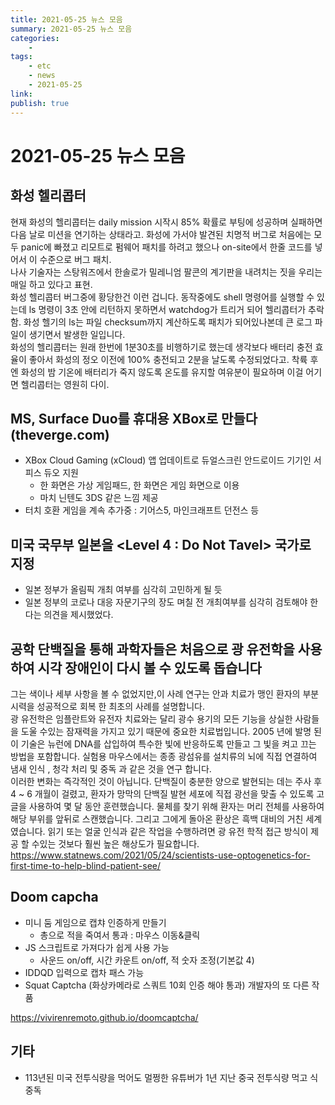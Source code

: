 ```yaml
---
title: 2021-05-25 뉴스 모음
summary: 2021-05-25 뉴스 모음
categories:
    - 
tags:
    - etc
    - news
    - 2021-05-25
link: 
publish: true
---
```


# 2021-05-25 뉴스 모음

## 화성 헬리콥터

현재 화성의 헬리콥터는 daily mission 시작시 85% 확률로 부팅에 성공하며 실패하면 다음 날로 미션을 연기하는 상태라고. 화성에 가서야 발견된 치명적 버그로 처음에는 모두 panic에 빠졌고 리모트로 펌웨어 패치를 하려고 했으나 on-site에서 한줄 코드를 넣어서 이 수준으로 버그 패치.  
나사 기술자는 스탕워즈에서 한솔로가 밀레니엄 팔콘의 계기판을 내려치는 짓을 우리는 매일 하고 있다고 표현.  
화성 헬리콥터 버그중에 황당한건 이런 겁니다. 동작중에도 shell 명령어를 실행할 수 있는데 ls 명령이 3초 안에 리턴하지 못하면서 watchdog가 트리거 되어 헬리콥터가 추락함. 화성 헬기의 ls는 파일 checksum까지 계산하도록 패치가 되어있나본데 큰 로그 파일이 생기면서 발생한 일입니다.  
화성의 헬리콥터는 원래 한번에 1분30초를 비행하기로 했는데 생각보다 배터리 충전 효율이 좋아서 화성의 정오 이전에 100% 충전되고 2분을 날도록 수정되었다고. 착륙 후엔 화성의 밤 기온에 배터리가 죽지 않도록 온도를 유지할 여유분이 필요하며 이걸 어기면 헬리콥터는 영원히 다이.  

## MS, Surface Duo를 휴대용 XBox로 만들다 (theverge.com)

- XBox Cloud Gaming (xCloud) 앱 업데이트로 듀얼스크린 안드로이드 기기인 서피스 듀오 지원
  - 한 화면은 가상 게임패드, 한 화면은 게임 화면으로 이용
  - 마치 닌텐도 3DS 같은 느낌 제공
- 터치 호환 게임을 계속 추가중 : 기어스5, 마인크래프트 던전스 등

## 미국 국무부 일본을 \<Level 4 : Do Not Tavel\> 국가로 지정

- 일본 정부가 올림픽 개최 여부를 심각히 고민하게 될 듯
- 일본 정부의 코로나 대응 자문기구의 장도 며칠 전 개최여부를 심각히 검토해야 한다는 의견을 제시했었다.

## 공학 단백질을 통해 과학자들은 처음으로 광 유전학을 사용하여 시각 장애인이 다시 볼 수 있도록 돕습니다

그는 색이나 세부 사항을 볼 수 없었지만,이 사례 연구는 안과 치료가 맹인 환자의 부분 시력을 성공적으로 회복 한 최초의 사례를 설명합니다.  
광 유전학은 임플란트와 유전자 치료와는 달리 광수 용기의 모든 기능을 상실한 사람들을 도울 수있는 잠재력을 가지고 있기 때문에 중요한 치료법입니다. 2005 년에 발명 된 이 기술은 뉴런에 DNA를 삽입하여 특수한 빛에 반응하도록 만들고 그 빛을 켜고 끄는 방법을 포함합니다. 실험용 마우스에서는 종종 광섬유를 설치류의 뇌에 직접 연결하여 냄새 인식 , 청각 처리 및 중독 과 같은 것을 연구 합니다.  
이러한 변화는 즉각적인 것이 아닙니다. 단백질이 충분한 양으로 발현되는 데는 주사 후 4 ~ 6 개월이 걸렸고, 환자가 망막의 단백질 발현 세포에 직접 광선을 맞출 수 있도록 고글을 사용하여 몇 달 동안 훈련했습니다. 물체를 찾기 위해 환자는 머리 전체를 사용하여 해당 부위를 앞뒤로 스캔했습니다. 그리고 그에게 돌아온 환상은 흑백 대비의 거친 세계였습니다. 읽기 또는 얼굴 인식과 같은 작업을 수행하려면 광 유전 학적 접근 방식이 제공 할 수있는 것보다 훨씬 높은 해상도가 필요합니다.  
<https://www.statnews.com/2021/05/24/scientists-use-optogenetics-for-first-time-to-help-blind-patient-see/>

## Doom capcha

- 미니 둠 게임으로 캡챠 인증하게 만들기
  - 총으로 적을 죽여서 통과 : 마우스 이동&클릭
- JS 스크립트로 가져다가 쉽게 사용 가능
  - 사운드 on/off, 시간 카운트 on/off, 적 숫자 조정(기본값 4)
- IDDQD 입력으로 캡차 패스 가능
- Squat Captcha (화상카메라로 스쿼트 10회 인증 해야 통과) 개발자의 또 다른 작품

<https://vivirenremoto.github.io/doomcaptcha/>

## 기타

- 113년된 미국 전투식량을 먹어도 멀쩡한 유튜버가 1년 지난 중국 전투식량 먹고 식중독
